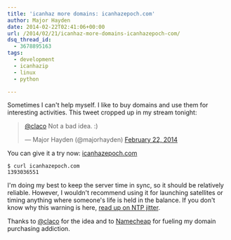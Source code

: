 ```yaml
---
title: 'icanhaz more domains: icanhazepoch.com'
author: Major Hayden
date: 2014-02-22T02:41:06+00:00
url: /2014/02/21/icanhaz-more-domains-icanhazepoch-com/
dsq_thread_id:
  - 3678895163
tags:
  - development
  - icanhazip
  - linux
  - python

---
```

Sometimes I can't help myself. I like to buy domains and use them for interesting activities. This tweet cropped up in my stream tonight:

<blockquote class="twitter-tweet tw-align-center" width="500">
  <p>
    <a href="https://twitter.com/claco">@claco</a> Not a bad idea. :)
  </p>

  <p>
    &mdash; Major Hayden (@majorhayden) <a href="https://twitter.com/majorhayden/statuses/437040330324447232">February 22, 2014</a>
  </p>
</blockquote>



You can give it a try now: [icanhazepoch.com][1]

```
$ curl icanhazepoch.com
1393036551
```


I'm doing my best to keep the server time in sync, so it should be relatively reliable. However, I wouldn't recommend using it for launching satellites or timing anything where someone's life is held in the balance. If you don't know why this warning is here, [read up on NTP jitter][2].

Thanks to [@claco][3] for the idea and to [Namecheap][4] for fueling my domain purchasing addiction.

 [1]: http://icanhazepoch.com
 [2]: http://www.ntp.org/ntpfaq/NTP-s-sw-clocks-quality.htm
 [3]: http://twitter.com/claco
 [4]: http://www.namecheap.com/?aff=7214
